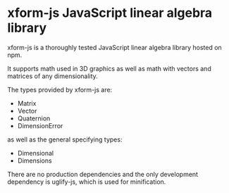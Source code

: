 xform-js JavaScript linear algebra library
==========================================

xform-js is a thoroughly tested JavaScript linear algebra library hosted on npm.

It supports math used in 3D graphics as well as math with vectors and matrices of any dimensionality.

The types provided by xform-js are:

* Matrix
* Vector
* Quaternion
* DimensionError

as well as the general specifying types:

* Dimensional
* Dimensions

There are no production dependencies and the only development dependency is
uglify-js, which is used for minification.

